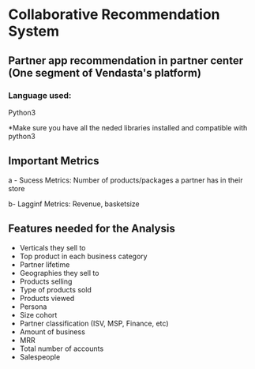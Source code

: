 # Collaborative Recommendation System
## Partner app recommendation in partner center (One segment of Vendasta's platform)

### Language used:
Python3

*Make sure you have all the neded libraries installed and compatible with python3


## Important Metrics
a - Sucess Metrics: Number of products/packages a partner has in their store

b-  Lagginf Metrics: Revenue, basketsize 

## Features needed for the Analysis 
- Verticals they sell to
- Top product in each business category
- Partner lifetime
- Geographies they sell to
- Products selling
- Type of products sold
- Products viewed
- Persona
- Size cohort
- Partner classification (ISV, MSP, Finance, etc)
- Amount of business
- MRR
- Total number of accounts
- Salespeople

